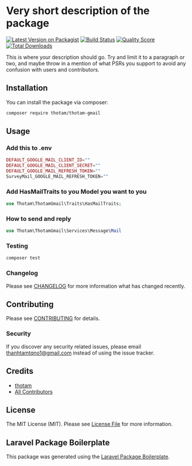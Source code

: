# Very short description of the package

[![Latest Version on Packagist](https://img.shields.io/packagist/v/thotam/thotam-gmail.svg?style=flat-square)](https://packagist.org/packages/thotam/thotam-gmail)
[![Build Status](https://img.shields.io/travis/thotam/thotam-gmail/master.svg?style=flat-square)](https://travis-ci.org/thotam/thotam-gmail)
[![Quality Score](https://img.shields.io/scrutinizer/g/thotam/thotam-gmail.svg?style=flat-square)](https://scrutinizer-ci.com/g/thotam/thotam-gmail)
[![Total Downloads](https://img.shields.io/packagist/dt/thotam/thotam-gmail.svg?style=flat-square)](https://packagist.org/packages/thotam/thotam-gmail)

This is where your description should go. Try and limit it to a paragraph or two, and maybe throw in a mention of what PSRs you support to avoid any confusion with users and contributors.

## Installation

You can install the package via composer:

```bash
composer require thotam/thotam-gmail
```

## Usage

### Add this to .env

```php
DEFAULT_GOOGLE_MAIL_CLIENT_ID=""
DEFAULT_GOOGLE_MAIL_CLIENT_SECRET=""
DEFAULT_GOOGLE_MAIL_REFRESH_TOKEN=""
SurveyMail_GOOGLE_MAIL_REFRESH_TOKEN=""
```

### Add HasMailTraits to you Model you want to you

```php
use Thotam\ThotamGmail\Traits\HasMailTraits;
```

### How to send and reply

```php
use Thotam\ThotamGmail\Services\Message\Mail
```

### Testing

```bash
composer test
```

### Changelog

Please see [CHANGELOG](CHANGELOG.md) for more information what has changed recently.

## Contributing

Please see [CONTRIBUTING](CONTRIBUTING.md) for details.

### Security

If you discover any security related issues, please email thanhtamtqno1@gmail.com instead of using the issue tracker.

## Credits

-   [thotam](https://github.com/thotam)
-   [All Contributors](../../contributors)

## License

The MIT License (MIT). Please see [License File](LICENSE.md) for more information.

## Laravel Package Boilerplate

This package was generated using the [Laravel Package Boilerplate](https://laravelpackageboilerplate.com).
